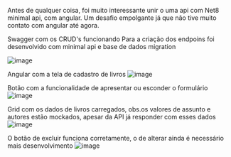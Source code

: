 Antes de qualquer coisa, foi muito interessante unir o uma api com Net8 minimal api, com angular.
Um desafio empolgante já que não tive muito contato com angular até agora.

Swagger com os CRUD's funcionando
Para a criação dos endpoins foi desenvolvido com minimal api e base de dados migration

![image](https://github.com/user-attachments/assets/7f3a4c4f-bb41-4570-b961-b6be2166541e)

Angular com a tela de cadastro de livros
![image](https://github.com/user-attachments/assets/cdc65712-6eb2-47c8-a2f0-79c6a93485b8)

Botão com a funcionalidade de apresentar ou esconder o formulário
![image](https://github.com/user-attachments/assets/9587d1ea-58b5-4aa7-a1e5-03c9627dcdfa)

 Grid com os dados de livros carregados, 
 obs.os valores de assunto e autores estão mockados, apesar da API já responder com esses dados
 ![image](https://github.com/user-attachments/assets/c83c10e5-6004-4824-b725-8a37fa542333)

O botão de excluir funciona corretamente, o de alterar ainda é necessário mais desenvolvimento
![image](https://github.com/user-attachments/assets/dc2deeb7-e1c7-45ca-815d-2cde3a817f4e)
